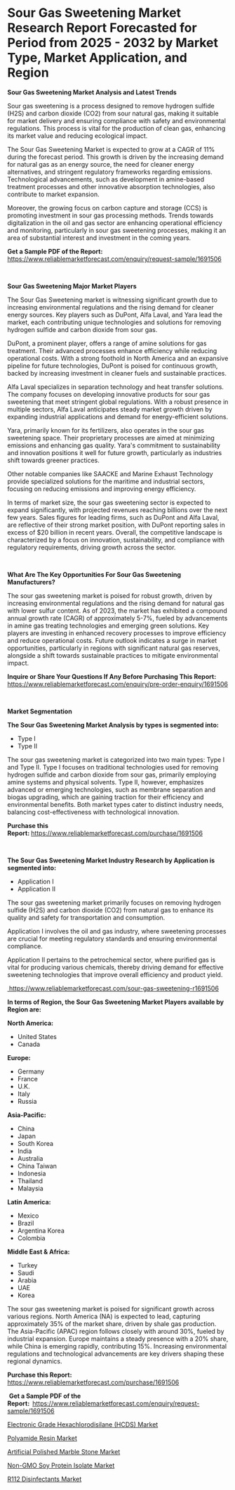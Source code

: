 <p><h1>Sour Gas Sweetening Market Research Report Forecasted for Period from 2025 -  2032 by Market Type, Market Application, and Region</h1></p><p><strong>Sour Gas Sweetening Market Analysis and Latest Trends</strong></p>
<p><p>Sour gas sweetening is a process designed to remove hydrogen sulfide (H2S) and carbon dioxide (CO2) from sour natural gas, making it suitable for market delivery and ensuring compliance with safety and environmental regulations. This process is vital for the production of clean gas, enhancing its market value and reducing ecological impact.</p><p>The Sour Gas Sweetening Market is expected to grow at a CAGR of 11% during the forecast period. This growth is driven by the increasing demand for natural gas as an energy source, the need for cleaner energy alternatives, and stringent regulatory frameworks regarding emissions. Technological advancements, such as development in amine-based treatment processes and other innovative absorption technologies, also contribute to market expansion. </p><p>Moreover, the growing focus on carbon capture and storage (CCS) is promoting investment in sour gas processing methods. Trends towards digitalization in the oil and gas sector are enhancing operational efficiency and monitoring, particularly in sour gas sweetening processes, making it an area of substantial interest and investment in the coming years.</p></p>
<p><strong>Get a Sample PDF of the Report:&nbsp;</strong> <a href="https://www.reliablemarketforecast.com/enquiry/request-sample/1691506?utm_campaign=1840&utm_medium=2&utm_source=Github&utm_content=ia&utm_term=27032025&utm_id=sour-gas-sweetening">https://www.reliablemarketforecast.com/enquiry/request-sample/1691506</a></p>
<p>&nbsp;</p>
<p><strong>Sour Gas Sweetening Major Market Players</strong></p>
<p><p>The Sour Gas Sweetening market is witnessing significant growth due to increasing environmental regulations and the rising demand for cleaner energy sources. Key players such as DuPont, Alfa Laval, and Yara lead the market, each contributing unique technologies and solutions for removing hydrogen sulfide and carbon dioxide from sour gas.</p><p>DuPont, a prominent player, offers a range of amine solutions for gas treatment. Their advanced processes enhance efficiency while reducing operational costs. With a strong foothold in North America and an expansive pipeline for future technologies, DuPont is poised for continuous growth, backed by increasing investment in cleaner fuels and sustainable practices.</p><p>Alfa Laval specializes in separation technology and heat transfer solutions. The company focuses on developing innovative products for sour gas sweetening that meet stringent global regulations. With a robust presence in multiple sectors, Alfa Laval anticipates steady market growth driven by expanding industrial applications and demand for energy-efficient solutions.</p><p>Yara, primarily known for its fertilizers, also operates in the sour gas sweetening space. Their proprietary processes are aimed at minimizing emissions and enhancing gas quality. Yara's commitment to sustainability and innovation positions it well for future growth, particularly as industries shift towards greener practices.</p><p>Other notable companies like SAACKE and Marine Exhaust Technology provide specialized solutions for the maritime and industrial sectors, focusing on reducing emissions and improving energy efficiency.</p><p>In terms of market size, the sour gas sweetening sector is expected to expand significantly, with projected revenues reaching billions over the next few years. Sales figures for leading firms, such as DuPont and Alfa Laval, are reflective of their strong market position, with DuPont reporting sales in excess of $20 billion in recent years. Overall, the competitive landscape is characterized by a focus on innovation, sustainability, and compliance with regulatory requirements, driving growth across the sector.</p></p>
<p>&nbsp;</p>
<p><strong>What Are The Key Opportunities For Sour Gas Sweetening Manufacturers?</strong></p>
<p><p>The sour gas sweetening market is poised for robust growth, driven by increasing environmental regulations and the rising demand for natural gas with lower sulfur content. As of 2023, the market has exhibited a compound annual growth rate (CAGR) of approximately 5-7%, fueled by advancements in amine gas treating technologies and emerging green solutions. Key players are investing in enhanced recovery processes to improve efficiency and reduce operational costs. Future outlook indicates a surge in market opportunities, particularly in regions with significant natural gas reserves, alongside a shift towards sustainable practices to mitigate environmental impact.</p></p>
<p><strong>Inquire or Share Your Questions If Any Before Purchasing This Report:</strong> <a href="https://www.reliablemarketforecast.com/enquiry/pre-order-enquiry/1691506?utm_campaign=1840&utm_medium=2&utm_source=Github&utm_content=ia&utm_term=27032025&utm_id=sour-gas-sweetening">https://www.reliablemarketforecast.com/enquiry/pre-order-enquiry/1691506</a></p>
<p>&nbsp;</p>
<p><strong>Market Segmentation</strong></p>
<p><strong>The Sour Gas Sweetening Market Analysis by types is segmented into:</strong></p>
<p><ul><li>Type I</li><li>Type II</li></ul></p>
<p><p>The sour gas sweetening market is categorized into two main types: Type I and Type II. Type I focuses on traditional technologies used for removing hydrogen sulfide and carbon dioxide from sour gas, primarily employing amine systems and physical solvents. Type II, however, emphasizes advanced or emerging technologies, such as membrane separation and biogas upgrading, which are gaining traction for their efficiency and environmental benefits. Both market types cater to distinct industry needs, balancing cost-effectiveness with technological innovation.</p></p>
<p><strong>Purchase this Report:&nbsp;</strong><a href="https://www.reliablemarketforecast.com/purchase/1691506?utm_campaign=1840&utm_medium=2&utm_source=Github&utm_content=ia&utm_term=27032025&utm_id=sour-gas-sweetening">https://www.reliablemarketforecast.com/purchase/1691506</a></p>
<p>&nbsp;</p>
<p><strong>The Sour Gas Sweetening Market Industry Research by Application is segmented into:</strong></p>
<p><ul><li>Application I</li><li>Application II</li></ul></p>
<p><p>The sour gas sweetening market primarily focuses on removing hydrogen sulfide (H2S) and carbon dioxide (CO2) from natural gas to enhance its quality and safety for transportation and consumption. </p><p>Application I involves the oil and gas industry, where sweetening processes are crucial for meeting regulatory standards and ensuring environmental compliance. </p><p>Application II pertains to the petrochemical sector, where purified gas is vital for producing various chemicals, thereby driving demand for effective sweetening technologies that improve overall efficiency and product yield.</p></p>
<p><a href="https://www.reliablemarketforecast.com/sour-gas-sweetening-r1691506?utm_campaign=1840&utm_medium=2&utm_source=Github&utm_content=ia&utm_term=27032025&utm_id=sour-gas-sweetening">&nbsp;https://www.reliablemarketforecast.com/sour-gas-sweetening-r1691506</a></p>
<p><strong>In terms of Region, the Sour Gas Sweetening Market Players available by Region are:</strong></p>
<p>
    <p> <strong> North America: </strong>
        <ul>
            <li>United States</li>
            <li>Canada</li>
        </ul>
        </p> 
    <p> <strong> Europe: </strong>
        <ul>
            <li>Germany</li>
            <li>France</li>
            <li>U.K.</li>
            <li>Italy</li>
            <li>Russia</li>
        </ul>
        </p> 
    <p> <strong> Asia-Pacific: </strong>
        <ul>
            <li>China</li>
            <li>Japan</li>
            <li>South Korea</li>
            <li>India</li>
            <li>Australia</li>
            <li>China Taiwan</li>
            <li>Indonesia</li>
            <li>Thailand</li>
            <li>Malaysia</li>
        </ul>
        </p> 
    <p> <strong> Latin America: </strong>
        <ul>
            <li>Mexico</li>
            <li>Brazil</li>
            <li>Argentina Korea</li>
            <li>Colombia</li>
        </ul>
        </p> 
    <p> <strong> Middle East & Africa: </strong>
        <ul>
            <li>Turkey</li>
            <li>Saudi</li>
            <li>Arabia</li>
            <li>UAE</li>
            <li>Korea</li>
        </ul>
    </p>
    </p>
<p><p>The sour gas sweetening market is poised for significant growth across various regions. North America (NA) is expected to lead, capturing approximately 35% of the market share, driven by shale gas production. The Asia-Pacific (APAC) region follows closely with around 30%, fueled by industrial expansion. Europe maintains a steady presence with a 20% share, while China is emerging rapidly, contributing 15%. Increasing environmental regulations and technological advancements are key drivers shaping these regional dynamics.</p></p>
<p><strong>Purchase this Report: </strong><a href="https://www.reliablemarketforecast.com/purchase/1691506?utm_campaign=1840&utm_medium=2&utm_source=Github&utm_content=ia&utm_term=27032025&utm_id=sour-gas-sweetening">https://www.reliablemarketforecast.com/purchase/1691506</a></p>
<p>&nbsp;<strong>Get a Sample PDF of the Report:&nbsp;&nbsp;</strong><a href="https://www.reliablemarketforecast.com/enquiry/request-sample/1691506?utm_campaign=1840&utm_medium=2&utm_source=Github&utm_content=ia&utm_term=27032025&utm_id=sour-gas-sweetening">https://www.reliablemarketforecast.com/enquiry/request-sample/1691506</a></p>
<p><strong></strong></p>
<p><p><a href="https://github.com/cingozascard/Market-Research-Report-List-1/blob/main/electronic-grade-hexachlorodisilane-hcds-market.md?utm_campaign=1840&utm_medium=2&utm_source=Github&utm_content=ia&utm_term=27032025&utm_id=sour-gas-sweetening">Electronic Grade Hexachlorodisilane (HCDS) Market</a></p><p><a href="https://github.com/zalubakoraka/Market-Research-Report-List-1/blob/main/polyamide-resin-market.md?utm_campaign=1840&utm_medium=2&utm_source=Github&utm_content=ia&utm_term=27032025&utm_id=sour-gas-sweetening">Polyamide Resin Market</a></p><p><a href="https://github.com/yaldotiedegq/Market-Research-Report-List-1/blob/main/artificial-polished-marble-stone-market.md?utm_campaign=1840&utm_medium=2&utm_source=Github&utm_content=ia&utm_term=27032025&utm_id=sour-gas-sweetening">Artificial Polished Marble Stone Market</a></p><p><a href="https://github.com/sacmatidora/Market-Research-Report-List-1/blob/main/non-gmo-soy-protein-isolate-market.md?utm_campaign=1840&utm_medium=2&utm_source=Github&utm_content=ia&utm_term=27032025&utm_id=sour-gas-sweetening">Non-GMO Soy Protein Isolate Market</a></p><p><a href="https://github.com/airitaursela/Market-Research-Report-List-1/blob/main/r112-disinfectants-market.md?utm_campaign=1840&utm_medium=2&utm_source=Github&utm_content=ia&utm_term=27032025&utm_id=sour-gas-sweetening">R112 Disinfectants Market</a></p></p>